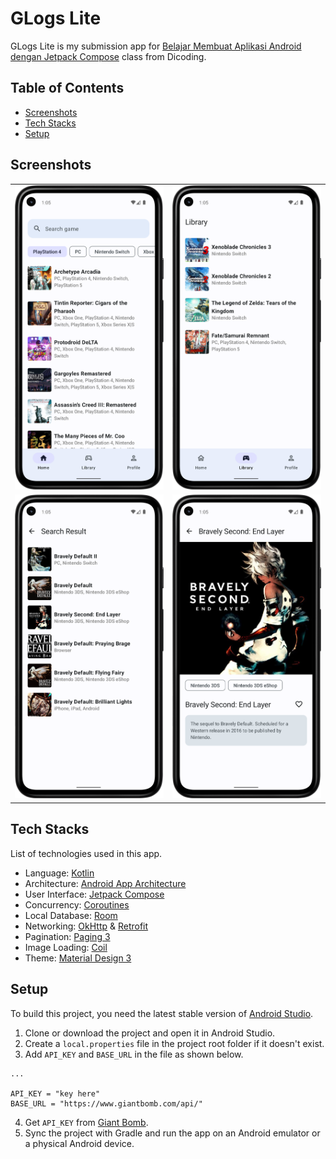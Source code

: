 # GLogs Lite

GLogs Lite is my submission app for [Belajar Membuat Aplikasi Android dengan Jetpack Compose](https://www.dicoding.com/academies/445) class from Dicoding. 

## Table of Contents
- [Screenshots](#screenshots)
- [Tech Stacks](#tech-stacks)
- [Setup](#setup)

## Screenshots
<table>
  <tbody>
    <tr>
      <td><img src="assets/screenshot/home.png?raw=true"/></td>
      <td><img src="assets/screenshot/library.png?raw=true"/></td>
    </tr>
    <tr>
      <td><img src="assets/screenshot/search.png?raw=true"/></td>
      <td><img src="assets/screenshot/detail.png?raw=true"/></td>
    </tr>
  </tbody>
</table>

## Tech Stacks

List of technologies used in this app.
- Language: [Kotlin](https://kotlinlang.org)
- Architecture: [Android App Architecture](https://developer.android.com/topic/architecture)
- User Interface: [Jetpack Compose](https://developer.android.com/jetpack/compose)
- Concurrency: [Coroutines](https://kotlinlang.org/docs/coroutines-overview.html)
- Local Database: [Room](https://developer.android.com/training/data-storage/room)
- Networking: [OkHttp](https://square.github.io/okhttp) & [Retrofit](https://square.github.io/retrofit)
- Pagination: [Paging 3](https://developer.android.com/topic/libraries/architecture/paging/v3-overview)
- Image Loading: [Coil](https://coil-kt.github.io)
- Theme: [Material Design 3](https://m3.material.io/)


## Setup
To build this project, you need the latest stable version of [Android Studio](https://developer.android.com/studio).

1. Clone or download the project and open it in Android Studio.
2. Create a `local.properties` file in the project root folder if it doesn't exist.
3. Add `API_KEY` and `BASE_URL` in the file as shown below.

```android
...

API_KEY = "key here"
BASE_URL = "https://www.giantbomb.com/api/"
```

4. Get `API_KEY` from [Giant Bomb](https://www.giantbomb.com/).
5. Sync the project with Gradle and run the app on an Android emulator or a physical Android device.

